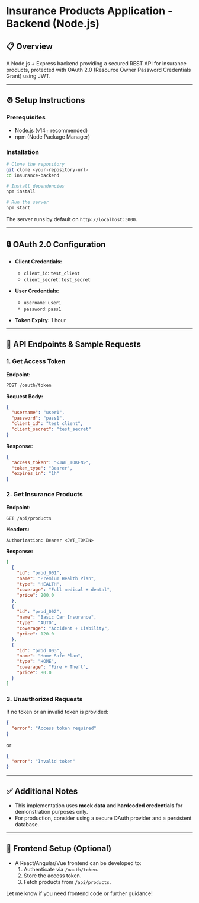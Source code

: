 # Insurance Products Application - Backend (Node.js)

## 📋 Overview
A Node.js + Express backend providing a secured REST API for insurance products, protected with OAuth 2.0 (Resource Owner Password Credentials Grant) using JWT.

---

## ⚙️ Setup Instructions

### Prerequisites
- Node.js (v14+ recommended)
- npm (Node Package Manager)

### Installation
```bash
# Clone the repository
git clone <your-repository-url>
cd insurance-backend

# Install dependencies
npm install

# Run the server
npm start
```
The server runs by default on `http://localhost:3000`.

---

## 🔒 OAuth 2.0 Configuration

- **Client Credentials:**
  - `client_id`: `test_client`
  - `client_secret`: `test_secret`

- **User Credentials:**
  - `username`: `user1`
  - `password`: `pass1`

- **Token Expiry:** 1 hour

---

## 🔗 API Endpoints & Sample Requests

### 1. Get Access Token
**Endpoint:**
```
POST /oauth/token
```
**Request Body:**
```json
{
  "username": "user1",
  "password": "pass1",
  "client_id": "test_client",
  "client_secret": "test_secret"
}
```
**Response:**
```json
{
  "access_token": "<JWT_TOKEN>",
  "token_type": "Bearer",
  "expires_in": "1h"
}
```

### 2. Get Insurance Products
**Endpoint:**
```
GET /api/products
```
**Headers:**
```
Authorization: Bearer <JWT_TOKEN>
```
**Response:**
```json
[
  {
    "id": "prod_001",
    "name": "Premium Health Plan",
    "type": "HEALTH",
    "coverage": "Full medical + dental",
    "price": 200.0
  },
  {
    "id": "prod_002",
    "name": "Basic Car Insurance",
    "type": "AUTO",
    "coverage": "Accident + Liability",
    "price": 120.0
  },
  {
    "id": "prod_003",
    "name": "Home Safe Plan",
    "type": "HOME",
    "coverage": "Fire + Theft",
    "price": 80.0
  }
]
```

### 3. Unauthorized Requests
If no token or an invalid token is provided:
```json
{
  "error": "Access token required"
}
```
or
```json
{
  "error": "Invalid token"
}
```

---

## ✅ Additional Notes
- This implementation uses **mock data** and **hardcoded credentials** for demonstration purposes only.
- For production, consider using a secure OAuth provider and a persistent database.

---

## 🚀 Frontend Setup (Optional)
- A React/Angular/Vue frontend can be developed to:
  1. Authenticate via `/oauth/token`.
  2. Store the access token.
  3. Fetch products from `/api/products`.

Let me know if you need frontend code or further guidance!
